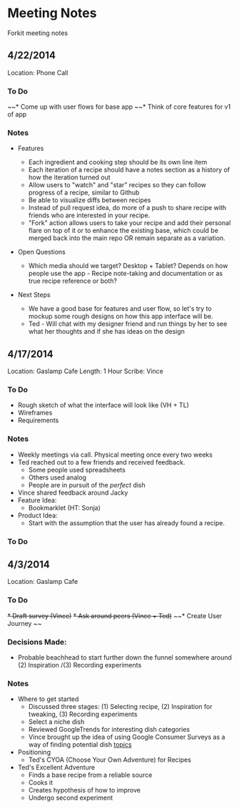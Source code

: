 # Meeting Notes 
Forkit meeting notes

## 4/22/2014
Location: Phone Call

### To Do
~~* Come up with user flows for base app
~~* Think of core features for v1 of app

### Notes
* Features
	* Each ingredient and cooking step should be its own line item
	* Each iteration of a recipe should have a notes section as a history of how the iteration turned out
	* Allow users to "watch" and "star" recipes so they can follow progress of a recipe, similar to Github
	* Be able to visualize diffs between recipes
	* Instead of pull request idea, do more of a push to share recipe with friends who are interested in your recipe.
	* "Fork" action allows users to take your recipe and add their personal flare on top of it or to enhance the existing base, which could be merged back into the main repo OR remain separate as a variation.

* Open Questions
	* Which media should we target? Desktop + Tablet? Depends on how people use the app - Recipe note-taking and documentation or as true recipe reference or both?
	
* Next Steps
	* We have a good base for features and user flow, so let's try to mockup some rough designs on how this app interface will be.
	* Ted - Will chat with my designer friend and run things by her to see what her thoughts and if she has ideas on the design

## 4/17/2014
Location: Gaslamp Cafe
Length: 1 Hour
Scribe: Vince

### To Do
* Rough sketch of what the interface will look like (VH + TL)
* Wireframes
* Requirements

### Notes
* Weekly meetings via call. Physical meeting once every two weeks
* Ted reached out to a few friends and received feedback. 
	* Some people used spreadsheets
	* Others used analog
	* People are in pursuit of the *perfect* dish
* Vince shared feedback around Jacky
* Feature Idea: 
	* Bookmarklet (HT: Sonja)
* Product Idea:
	* Start with the assumption that the user has already found a recipe.


### To Do

## 4/3/2014
Location: Gaslamp Cafe

### To Do
~~* Draft survey (Vince)~~
~~* Ask around peers (Vince + Ted)~~
~~* Create User Journey ~~

### Decisions Made:
* Probable beachhead to start further down the funnel somewhere around (2) Inspiration /(3) Recording experiments

### Notes
* Where to get started
	* Discussed three stages: (1) Selecting recipe, (2) Inspiration for tweaking, (3) Recording experiments
	* Select a niche dish 
	* Reviewed GoogleTrends for interesting dish categories
	* Vince brought up the idea of using Google Consumer Surveys as a way of finding potential dish [topics](http://www.google.com/trends/explore#q=pasta%20recipe%2C%20ribs%20recipe%2C%20wings%20recipe&geo=US&cmpt=q)
* Positioning
	* Ted's CYOA (Choose Your Own Adventure) for Recipes
* Ted's Excellent Adventure
	* Finds a base recipe from a reliable source
	* Cooks it
	* Creates hypothesis of how to improve
	* Undergo second experiment